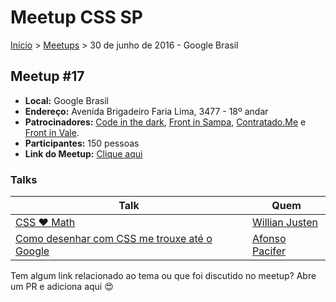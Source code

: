 Meetup CSS SP
======

[Início](../README.md) > [Meetups](../meetups.md) > 30 de junho de 2016 - Google Brasil

## Meetup #17

* **Local:** Google Brasil
* **Endereço:** Avenida Brigadeiro Faria Lima, 3477 - 18º andar
* **Patrocinadores:** [Code in the dark](http://codeinthedark.com.br/), [Front in Sampa](http://frontinsampa.com.br/), [Contratado.Me](http://devs.contratado.me/) e [Front in Vale](http://frontinvale.com.br/).
* **Participantes:** 150 pessoas
* **Link do Meetup:** [Clique aqui](http://www.meetup.com/pt-BR/CSS-SP/events/231719368/)

### Talks

| Talk                                           | Quem
| ---------------------------------------------  | ------------------------------------------------------------------|
| [CSS ❤ Math](https://willianjusten.com.br/meetup-css-sp/#/) | [Willian Justen](https://twitter.com/Willian_justen) |
| [Como desenhar com CSS me trouxe até o Google](https://speakerdeck.com/afonsopacifer/como-desenhar-com-css-me-trouxe-ate-o-google-1) | [Afonso Pacifer](https://twitter.com/afonsopacifer) |


Tem algum link relacionado ao tema ou que foi discutido no meetup? Abre um PR e adiciona aqui :heart_eyes:
